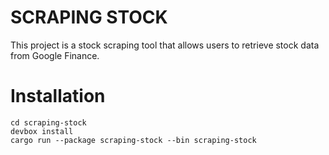 # SCRAPING STOCK

This project is a stock scraping tool that allows users to retrieve stock data from Google Finance.

# Installation

```shell
cd scraping-stock
devbox install
cargo run --package scraping-stock --bin scraping-stock
```